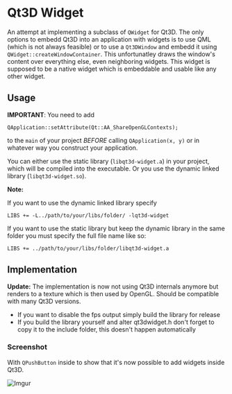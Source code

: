 # Qt3D Widget

An attempt at implementing a subclass of `QWidget` for Qt3D. The only options to embedd Qt3D into an application with widgets is to use QML (which is not always feasible) or to use a `Qt3DWindow` and embedd it using `QWidget::createWindowContainer`. This unfortunatley draws the window's content over everything else, even neighboring widgets. This widget is supposed to be a native widget which is embeddable and usable like any other widget.

## Usage

**IMPORTANT**: You need to add

    QApplication::setAttribute(Qt::AA_ShareOpenGLContexts);
    
to the `main` of your project *BEFORE* calling `QApplication(x, y)` or in whatever way you construct your application.

You can either use the static library (`libqt3d-widget.a`) in your project, which will be compiled into the executable. Or you use the dynamic linked library (`libqt3d-widget.so`).

**Note:**

If you want to use the dynamic linked library specify

    LIBS += -L../path/to/your/libs/folder/ -lqt3d-widget

If you want to use the static library but keep the dynamic library in the same folder you must specify the full file name like so:

    LIBS += ../path/to/your/libs/folder/libqt3d-widget.a

## Implementation

**Update:** The implementation is now not using Qt3D internals anymore but renders to a texture which is then used by OpenGL. Should be compatible with many Qt3D versions.

* If you want to disable the fps output simply build the library for release
* If you build the library yourself and alter qt3dwidget.h don't forget to copy it to the include folder, this doesn't happen automatically

### Screenshot

With `QPushButton` inside to show that it's now possible to add widgets inside Qt3D.

![Imgur](https://i.imgur.com/EaIWRiF.png)
